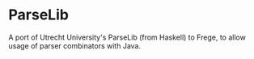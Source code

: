 ParseLib
========

A port of Utrecht University's ParseLib (from Haskell) to Frege, to allow usage of parser combinators with Java.